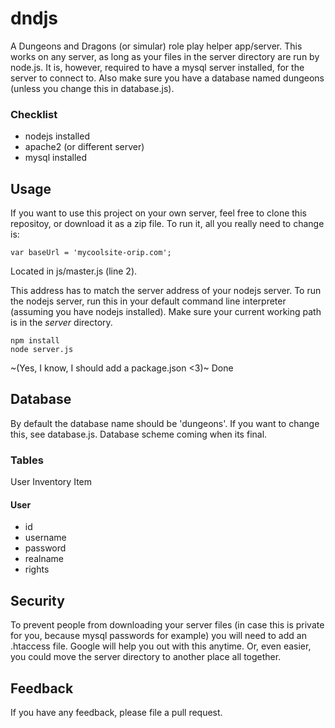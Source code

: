 # dndjs
A Dungeons and Dragons (or simular) role play helper app/server. This works on any server, as long as your files in the server directory are run by node.js. It is, however, required to have a mysql server installed, for the server to connect to. Also make sure you have a database named dungeons (unless you change this in database.js).

### Checklist
 - nodejs installed
 - apache2 (or different server)
 - mysql installed

## Usage
If you want to use this project on your own server, feel free to clone this repositoy, or download it as a zip file. To run it, all you really need to change is:
```
var baseUrl = 'mycoolsite-orip.com';
```
Located in js/master.js (line 2).


This address has to match the server address of your nodejs server. To run the nodejs server, run this in your default command line interpreter (assuming you have nodejs installed). Make sure your current working path is in the *server* directory.
```
npm install
node server.js
```
~(Yes, I know, I should add a package.json <3)~ Done

## Database
By default the database name should be 'dungeons'. If you want to change this, see database.js. Database scheme coming when its final.

### Tables
User
Inventory
Item

#### User
 - id
 - username
 - password
 - realname
 - rights

## Security
To prevent people from downloading your server files (in case this is private for you, because mysql passwords for example) you will need to add an .htaccess file. Google will help you out with this anytime. Or, even easier, you could move the server directory to another place all together.

## Feedback
If you have any feedback, please file a pull request.
